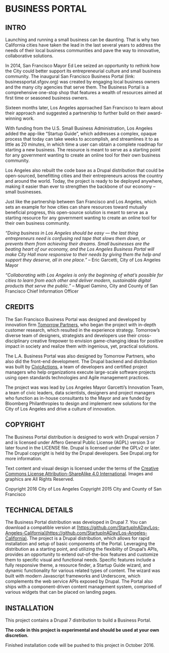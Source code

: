 # BUSINESS PORTAL

## INTRO

Launching and running a small business can be daunting. That is why two California cities have taken the lead in the last several years to address the needs of their local business communities and pave the way to innovative, collaborative solutions. 

In 2014, San Francisco Mayor Ed Lee seized an opportunity to rethink how the City could better support its entrepreneurial culture and small business community. The inaugural San Francisco Business Portal (link: businessportal.sfgov.org) was created by engaging local business owners and the many city agencies that serve them. The Business Portal is a comprehensive one-stop shop that features a wealth of resources aimed at first time or seasoned business owners. 

Sixteen months later, Los Angeles approached San Francisco to learn about their approach and suggested a partnership to further build on their award-winning work. 

With funding from the U.S. Small Business Administration, Los Angeles added the app-like “Startup Guide”, which addresses a complex, opaque process that today can take weeks to accomplish, and streamlines it to as little as 20 minutes, in which time a user can obtain a complete roadmap for starting a new business. The resource is meant to serve as a starting point for any government wanting to create an online tool for their own business community. 

Los Angeles also rebuilt the code base as a Drupal distribution that could be open-sourced, benefitting cities and their entrepreneurs across the country and around the world. Today, the project is ready to be deployed anywhere, making it easier than ever to strengthen the backbone of our economy – small businesses. 

Just like the partnership between San Francisco and Los Angeles, which sets an example for how cities can share resources toward mutually beneficial progress, this open-source solution is meant to serve as a starting resource for any government wanting to create an online tool for their own business community.

*“Doing business in Los Angeles should be easy — the last thing entrepreneurs need is confusing red tape that slows them down, or prevents them from achieving their dreams. Small businesses are the beating heart of our economy, and the Los Angeles Business Portal will make City Hall more responsive to their needs by giving them the help and support they deserve, all in one place.”* 
– Eric Garcetti, City of Los Angeles Mayor

*“Collaborating with Los Angeles is only the beginning of what’s possible for cities to learn from each other and deliver modern, sustainable digital products that serve the public.”*
– Miguel Gamino, City and County of San Francisco Chief Information Officer  

## CREDITS
The San Francisco Business Portal was designed and developed by innovation firm [Tomorrow Partners](http://businessportal.tomorrowpartners.com), who began the project with in-depth customer research, which resulted in the experience strategy. Tomorrow’s diverse team of designers, strategists and developers use their cross-disciplinary creative firepower to envision game-changing ideas for positive impact in society and realize them with ingenious, yet, practical solutions. 

The L.A. Business Portal was also designed by Tomorrow Partners, who also did the front-end development. The Drupal backend and distribution was built by [CivicActions](http://civicactions.com), a team of developers and certified project managers who help organizations execute large-scale software projects using open standards technologies and Agile management practices.  

The project was was lead by Los Angeles Mayor Garcetti’s Innovation Team, a team of civic leaders, data scientists, designers and project managers who function as in-house consultants to the Mayor and are funded by Bloomberg Philanthropies to design and implement new solutions for the City of Los Angeles and drive a culture of innovation. 

## COPYRIGHT
The Business Portal distribution is designed to work with Drupal version 7 and is licensed under Affero General Public License (AGPL) version 3 or later found in the LICENSE file. 
Drupal is licensed under the GPLv2 or later. The Drupal copyright is held by the Drupal developers. See Drupal.org for more information.

Text content and visual design is licensed under the terms of the [Creative Commons License Attribution-ShareAlike 4.0 International](https://creativecommons.org/licenses/by-sa/4.0/).
Images and graphics are All Rights Reserved.

Copyright 2016 City of Los Angeles 
Copyright 2015 City and County of San Francisco 

## TECHNICAL DETAILS
The Business Portal distribution was developed in Drupal 7. You can download a compatible version at [https://github.com/StartupInADay/Los-Angeles-California](https://github.com/StartupInADay/Los-Angeles-California). The project is a Drupal distribution, which allows for rapid installation and setup of basic components of the Portal. Leveraging the distribution as a starting point, and utilizing the flexibility of Drupal’s APIs, provides an opportunity to extend out-of-the-box features and customize them to specific visual and functional needs. Specific features include a fully responsive theme, a resource finder, a Startup Guide wizard, and dynamic functionality for various related types of content. The wizard was built with modern Javascript frameworks and Underscore, which complements the web service APIs exposed by Drupal. The Portal also ships with a component-driven content management system, comprised of various widgets that can be placed on landing pages. 

## INSTALLATION
This project contains a Drupal 7 distribution to build a Business 
Portal.

**The code in this project is experimental and should be used at your
own discretion.** 

Finished installation code will be pushed to this project in October 
2016.